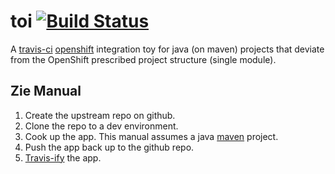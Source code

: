 # toi          [![Build Status](https://travis-ci.org/gv0tch0/toi.png)](https://travis-ci.org/gv0tch0/toi)

A [travis-ci](https://travis-ci.org/) [openshift](https://www.openshift.com/) integration toy for java (on maven) projects that deviate from the OpenShift prescribed project structure (single module).

## Zie Manual

1. Create the upstream repo on github.
2. Clone the repo to a dev environment.
3. Cook up the app. This manual assumes a java [maven](http://maven.apache.org/) project.
4. Push the app back up to the github repo.
5. [Travis-ify](http://about.travis-ci.org/docs/user/getting-started/) the app.
